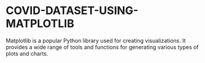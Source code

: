 # COVID-DATASET-USING-MATPLOTLIB
Matplotlib is a popular Python library used for creating visualizations. It provides a wide range of tools and functions for generating various types of plots and charts.
